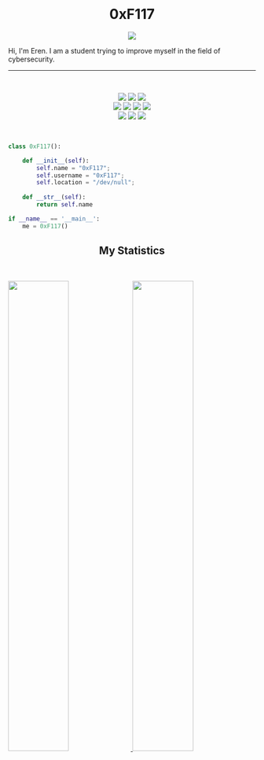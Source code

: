 <br>
<h1 align="center">
    <b align="center">0xF117</b>
</h1>
<p align="center">
    <a align="center">
        <img src="https://readme-typing-svg.herokuapp.com?&font=Fira+Code&color=e6c176&&center=true&lines=0xF117_was_here."/>
    </a>
</p>
<p>Hi, I'm Eren. I am a student trying to improve myself in the field of cybersecurity.</p>
<hr>
<br>
<p>
    <div align="center">
        <img src="https://img.shields.io/badge/-HTML-e6c176?style=for-the-badge&logo=html5&logoColor=69bbe5&labelColor=282828">
        <img src="https://img.shields.io/badge/-CSS-e6c176?style=for-the-badge&logo=css3&logoColor=69bbe5&labelColor=282828">
        <img src="https://img.shields.io/badge/-JavaScript-e6c176?style=for-the-badge&logo=javascript&logoColor=69bbe5&labelColor=282828">
    </div>
    <div align="center">
        <img src="https://img.shields.io/badge/-Python-e6c176?style=for-the-badge&logo=python&logoColor=69bbe5&labelColor=282828">
        <img src="https://img.shields.io/badge/-NodeJs-e6c176?style=for-the-badge&logo=nodedotjs&logoColor=69bbe5&labelColor=282828">
        <img src="https://img.shields.io/badge/-Mongodb-e6c176?style=for-the-badge&logo=mongodb&logoColor=69bbe5&labelColor=282828">
        <img src="https://img.shields.io/badge/-MySQL-e6c176?style=for-the-badge&logo=mysql&logoColor=69bbe5&labelColor=282828">
    </div>
    <div align="center">
        <img src="https://img.shields.io/badge/-Git-e6c176?style=for-the-badge&logo=git&logoColor=69bbe5&labelColor=282828">
        <img src="https://img.shields.io/badge/-Bash-e6c176?style=for-the-badge&logo=gnubash&logoColor=69bbe5&labelColor=282828">
        <img src="https://img.shields.io/badge/-DOCKER-e6c176?style=for-the-badge&logo=DOCKER&logoColor=69bbe5&labelColor=282828">
    </div>
</p>
<br>

```python
class 0xF117():

    def __init__(self):
        self.name = "0xF117";
        self.username = "0xF117";
        self.location = "/dev/null";
  
    def __str__(self):
        return self.name

if __name__ == '__main__':
    me = 0xF117()
```
<h2 align="center">
    My Statistics
</h2>
<br>
<p align="left">
    <a href="https://abhigyantrips.dev/">
        <img width="49.5%" src="https://github-readme-stats.vercel.app/api?username=0xF117&show_icons=true&theme=ayu-mirage&hide_border=true" />
        <img width="49.5%" src="https://github-readme-streak-stats.herokuapp.com/?user=0xF117&theme=ayu-mirage&hide_border=true" />
    </a>
</p>

<div align="center">
    <p>
    </p>
</div>
